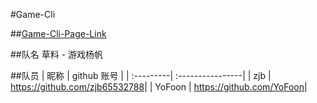 #Game-Cli

##<a href=http://game-cli.github.io/Game-Cli/>Game-Cli-Page-Link</a>

##队名
草料 - 游戏杨帆

##队员
| 昵称       | github 账号     |
| :---------| :----------------|
| zjb       | <https://github.com/zjb65532788>|
| YoFoon    | <https://github.com/YoFoon>|

